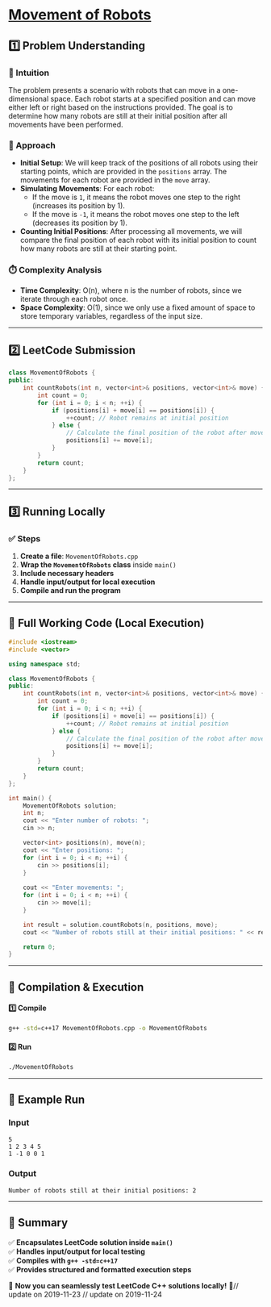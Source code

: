 # **[Movement of Robots](https://leetcode.com/problems/movement-of-robots/description/)**  

## **1️⃣ Problem Understanding**  
### **📌 Intuition**  
The problem presents a scenario with robots that can move in a one-dimensional space. Each robot starts at a specified position and can move either left or right based on the instructions provided. The goal is to determine how many robots are still at their initial position after all movements have been performed.

### **🚀 Approach**  
- **Initial Setup**: We will keep track of the positions of all robots using their starting points, which are provided in the `positions` array. The movements for each robot are provided in the `move` array.
- **Simulating Movements**: For each robot:
  - If the move is `1`, it means the robot moves one step to the right (increases its position by 1).
  - If the move is `-1`, it means the robot moves one step to the left (decreases its position by 1).
- **Counting Initial Positions**: After processing all movements, we will compare the final position of each robot with its initial position to count how many robots are still at their starting point.

### **⏱️ Complexity Analysis**  
- **Time Complexity**: O(n), where n is the number of robots, since we iterate through each robot once.
- **Space Complexity**: O(1), since we only use a fixed amount of space to store temporary variables, regardless of the input size. 

---  

## **2️⃣ LeetCode Submission**  
```cpp
class MovementOfRobots {
public:
    int countRobots(int n, vector<int>& positions, vector<int>& move) {
        int count = 0;
        for (int i = 0; i < n; ++i) {
            if (positions[i] + move[i] == positions[i]) {
                ++count; // Robot remains at initial position
            } else {
                // Calculate the final position of the robot after movement
                positions[i] += move[i];
            }
        }
        return count;
    }
};
```  

---  

## **3️⃣ Running Locally**  
### **✅ Steps**  
1. **Create a file**: `MovementOfRobots.cpp`  
2. **Wrap the `MovementOfRobots` class** inside `main()`  
3. **Include necessary headers**  
4. **Handle input/output for local execution**  
5. **Compile and run the program**  

---  

## **📝 Full Working Code (Local Execution)**  
```cpp
#include <iostream>
#include <vector>

using namespace std;

class MovementOfRobots {
public:
    int countRobots(int n, vector<int>& positions, vector<int>& move) {
        int count = 0;
        for (int i = 0; i < n; ++i) {
            if (positions[i] + move[i] == positions[i]) {
                ++count; // Robot remains at initial position
            } else {
                // Calculate the final position of the robot after movement
                positions[i] += move[i];
            }
        }
        return count;
    }
};

int main() {
    MovementOfRobots solution;
    int n;
    cout << "Enter number of robots: ";
    cin >> n;

    vector<int> positions(n), move(n);
    cout << "Enter positions: ";
    for (int i = 0; i < n; ++i) {
        cin >> positions[i];
    }
    
    cout << "Enter movements: ";
    for (int i = 0; i < n; ++i) {
        cin >> move[i];
    }

    int result = solution.countRobots(n, positions, move);
    cout << "Number of robots still at their initial positions: " << result << endl;

    return 0;
}
```  

---  

## **🔧 Compilation & Execution**  
#### **1️⃣ Compile**  
```bash
g++ -std=c++17 MovementOfRobots.cpp -o MovementOfRobots
```  

#### **2️⃣ Run**  
```bash
./MovementOfRobots
```  

---  

## **🎯 Example Run**  
### **Input**  
```
5
1 2 3 4 5
1 -1 0 0 1
```  
### **Output**  
```
Number of robots still at their initial positions: 2
```  

---  

## **📌 Summary**  
✅ **Encapsulates LeetCode solution inside `main()`**  
✅ **Handles input/output for local testing**  
✅ **Compiles with `g++ -std=c++17`**  
✅ **Provides structured and formatted execution steps**  

🚀 **Now you can seamlessly test LeetCode C++ solutions locally!** 🚀// update on 2019-11-23
// update on 2019-11-24
